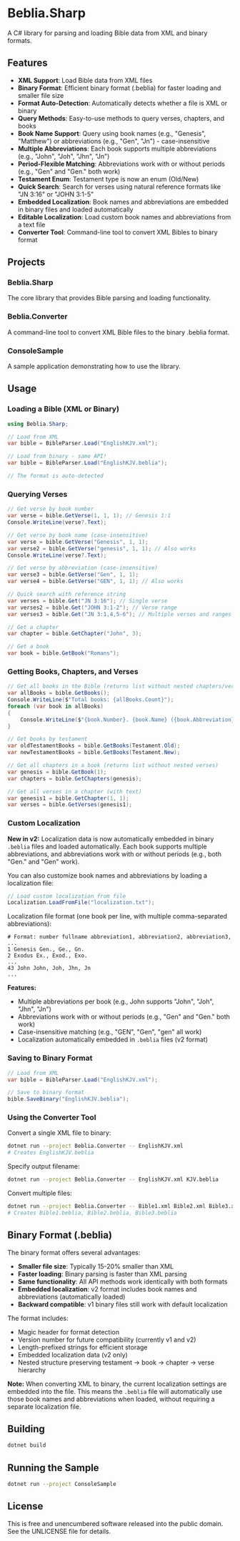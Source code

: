 # Beblia.Sharp

A C# library for parsing and loading Bible data from XML and binary formats.

## Features

- **XML Support**: Load Bible data from XML files
- **Binary Format**: Efficient binary format (.beblia) for faster loading and smaller file size
- **Format Auto-Detection**: Automatically detects whether a file is XML or binary
- **Query Methods**: Easy-to-use methods to query verses, chapters, and books
- **Book Name Support**: Query using book names (e.g., "Genesis", "Matthew") or abbreviations (e.g., "Gen", "Jn") - case-insensitive
- **Multiple Abbreviations**: Each book supports multiple abbreviations (e.g., "John", "Joh", "Jhn", "Jn")
- **Period-Flexible Matching**: Abbreviations work with or without periods (e.g., "Gen" and "Gen." both work)
- **Testament Enum**: Testament type is now an enum (Old/New)
- **Quick Search**: Search for verses using natural reference formats like "JN 3:16" or "JOHN 3:1-5"
- **Embedded Localization**: Book names and abbreviations are embedded in binary files and loaded automatically
- **Editable Localization**: Load custom book names and abbreviations from a text file
- **Converter Tool**: Command-line tool to convert XML Bibles to binary format

## Projects

### Beblia.Sharp
The core library that provides Bible parsing and loading functionality.

### Beblia.Converter
A command-line tool to convert XML Bible files to the binary .beblia format.

### ConsoleSample
A sample application demonstrating how to use the library.

## Usage

### Loading a Bible (XML or Binary)

```csharp
using Beblia.Sharp;

// Load from XML
var bible = BibleParser.Load("EnglishKJV.xml");

// Load from binary - same API!
var bible = BibleParser.Load("EnglishKJV.beblia");

// The format is auto-detected
```

### Querying Verses

```csharp
// Get verse by book number
var verse = bible.GetVerse(1, 1, 1); // Genesis 1:1
Console.WriteLine(verse?.Text);

// Get verse by book name (case-insensitive)
var verse = bible.GetVerse("Genesis", 1, 1);
var verse2 = bible.GetVerse("genesis", 1, 1); // Also works
Console.WriteLine(verse?.Text);

// Get verse by abbreviation (case-insensitive)
var verse3 = bible.GetVerse("Gen", 1, 1);
var verse4 = bible.GetVerse("GEN", 1, 1); // Also works

// Quick search with reference string
var verses = bible.Get("JN 3:16"); // Single verse
var verses2 = bible.Get("JOHN 3:1-2"); // Verse range
var verses3 = bible.Get("JN 3:1,4,5-6"); // Multiple verses and ranges

// Get a chapter
var chapter = bible.GetChapter("John", 3);

// Get a book
var book = bible.GetBook("Romans");
```

### Getting Books, Chapters, and Verses

```csharp
// Get all books in the Bible (returns list without nested chapters/verses)
var allBooks = bible.GetBooks();
Console.WriteLine($"Total books: {allBooks.Count}");
foreach (var book in allBooks)
{
    Console.WriteLine($"{book.Number}. {book.Name} ({book.Abbreviation})");
}

// Get books by testament
var oldTestamentBooks = bible.GetBooks(Testament.Old);
var newTestamentBooks = bible.GetBooks(Testament.New);

// Get all chapters in a book (returns list without nested verses)
var genesis = bible.GetBook(1);
var chapters = bible.GetChapters(genesis);

// Get all verses in a chapter (with text)
var genesis1 = bible.GetChapter(1, 1);
var verses = bible.GetVerses(genesis1);
```

### Custom Localization

**New in v2:** Localization data is now automatically embedded in binary `.beblia` files and loaded automatically. Each book supports multiple abbreviations, and abbreviations work with or without periods (e.g., both "Gen." and "Gen" work).

You can also customize book names and abbreviations by loading a localization file:

```csharp
// Load custom localization from file
Localization.LoadFromFile("localization.txt");
```

Localization file format (one book per line, with multiple comma-separated abbreviations):
```
# Format: number fullname abbreviation1, abbreviation2, abbreviation3, ...
1 Genesis Gen., Ge., Gn.
2 Exodus Ex., Exod., Exo.
...
43 John John, Joh, Jhn, Jn
...
```

**Features:**
- Multiple abbreviations per book (e.g., John supports "John", "Joh", "Jhn", "Jn")
- Abbreviations work with or without periods (e.g., "Gen" and "Gen." both work)
- Case-insensitive matching (e.g., "GEN", "Gen", "gen" all work)
- Localization automatically embedded in `.beblia` files (v2 format)

### Saving to Binary Format

```csharp
// Load from XML
var bible = BibleParser.Load("EnglishKJV.xml");

// Save to binary format
bible.SaveBinary("EnglishKJV.beblia");
```

### Using the Converter Tool

Convert a single XML file to binary:
```bash
dotnet run --project Beblia.Converter -- EnglishKJV.xml
# Creates EnglishKJV.beblia
```

Specify output filename:
```bash
dotnet run --project Beblia.Converter -- EnglishKJV.xml KJV.beblia
```

Convert multiple files:
```bash
dotnet run --project Beblia.Converter -- Bible1.xml Bible2.xml Bible3.xml
# Creates Bible1.beblia, Bible2.beblia, Bible3.beblia
```

## Binary Format (.beblia)

The binary format offers several advantages:
- **Smaller file size**: Typically 15-20% smaller than XML
- **Faster loading**: Binary parsing is faster than XML parsing
- **Same functionality**: All API methods work identically with both formats
- **Embedded localization**: v2 format includes book names and abbreviations (automatically loaded)
- **Backward compatible**: v1 binary files still work with default localization

The format includes:
- Magic header for format detection
- Version number for future compatibility (currently v1 and v2)
- Length-prefixed strings for efficient storage
- Embedded localization data (v2 only)
- Nested structure preserving testament → book → chapter → verse hierarchy

**Note:** When converting XML to binary, the current localization settings are embedded into the file. This means the `.beblia` file will automatically use those book names and abbreviations when loaded, without requiring a separate localization file.

## Building

```bash
dotnet build
```

## Running the Sample

```bash
dotnet run --project ConsoleSample
```

## License

This is free and unencumbered software released into the public domain. See the UNLICENSE file for details.
